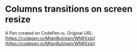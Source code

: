 # Columns transitions on screen resize

A Pen created on CodePen.io. Original URL: [https://codepen.io/MilanBuli/pen/WNRXzjp](https://codepen.io/MilanBuli/pen/WNRXzjp).


